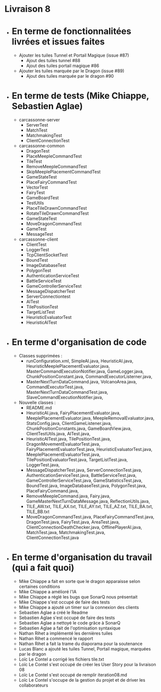 # Livraison 8

- # En terme de fonctionnalitées livrées et issues faites
    - Ajouter les tuiles Tunnel et Portail Magique (issue #87)
        - Ajout des tuiles tunnel #88
        - Ajout des tuiles portail magique #86
    - Ajouter les tuiles marquée par le Dragon (issue #89)
        - Ajout des tuiles marquée par le dragon #90

- # En terme de tests (Mike Chiappe, Sebastien Aglae)
  - carcassonne-server
    - ServerTest
    - MatchTest
    - MatchmakingTest
    - ClientConnectionTest
  - carcassonne-common
    - DragonTest
    - PlaceMeepleCommandTest
    - TileTest
    - RemoveMeepleCommandTest
    - SkipMeeplePlacementCommandTest
    - GameStateTest
    - PlaceFairyCommandTest
    - VectorTest
    - FairyTest
    - GameBoardTest
    - TestUtils
    - PlaceTileDrawnCommandTest
    - RotateTileDrawnCommandTest
    - GameStateTest
    - MoveDragonCommandTest
    - GameTest
    - MessageTest
  - carcassonne-client
    - ClientTest
    - LoggerTest
    - TcpClientSocketTest
    - BoundTest
    - ImageDatabaseTest
    - PolygonTest
    - AuthenticationServiceTest
    - BattleServiceTest
    - GameControllerServiceTest
    - MessageDispatcherTest
    - ServerConnectiontest
    - AITest
    - TilePositionTest
    - TargetListTest
    - HeuristicEvaluatorTest
    - HeuristicAITest
    
- # En terme d'organisation de code
    - Classes supprimées :
        - runConfiguration.xml, SimpleAI.java, HeuristicAI.java, HeuristicMeeplePlacementEvaluator.java, MasterCommandExecutionNotifier.java, GameLogger.java, ChunkPositionConstant.java, CommandExecutorListerner.java,
        - MasterNextTurnDataCommand.java, VolcanoArea.java, CommandExecutorTest.java, MasterNextTurnDataCommandTest.java, SlaveCommandExecutionNotifier.java, 
    - Nouvelle classes :
        - README.md
        - HeuristicAI.java, FairyPlacementEvaluator.java, MeeplePlacementEvaluator.java, MeepleRemovalEvaluator.java, StatsConfig.java, ClientGameListener.java, ChunkPositionConstants.java, GameBoardView.java, ClientTestUtils.java, AITest.java,
        - HeuristicAITest.java, TilePositionTest.java, DragonMovementEvaluatorTest.java, FairyPlacementEvaluatorTest.java, HeuristicEvaluatorTest.java, MeeplePlacementEvaluatorTest.java, TilePositionEvaluatorTest.java, TargetListTest.java, LoggerTest.java,
        - MessageDispatcherTest.java, ServerConnectionTest.java, AuthenticationServiceTest.java, BattleServiceTest.java, GameControllerServiceTest.java, GameStatisticsTest.java, BoundTest.java, ImageDatabaseTest.java, PolygonTest.java, PlaceFairyCommand.java, 
        - RemoveMeepleCommand.java, Fairy.java, GameMasterNextTurnDataMessage.java, ReflectionUtils.java, 
        - TILE_AW.txt, TILE_AX.txt, TILE_AY.txt, TILE_AZ.txt, TILE_BA.txt, TILE_BB.txt
        - MoveDragonCommandTest.java, PlaceFairyCommandTest.java, DragonTest.java, FairyTest.java, AreaTest.java, ClientConnectionDeathChecker.java, OfflinePlayerAI.java, MatchTest.java, MatchmakingTest.java, ClientConnectionTest.java 

- # En terme d'organisation du travail (qui a fait quoi)
    - Mike Chiappe a fait en sorte que le dragon apparaisse selon certaines conditions
    - Mike Chiappe a amélioré l'IA
    - Mike Chiappe a réglé les bugs que SonarQ nous présentait
    - Mike Chiappe s'est occupé de faire des tests
    - Mike Chiappe a ajouté un timer sur la connexion des clients
    - Sebastien Aglae a créé le Readme
    - Sebastien Aglae s'est occupé de faire des tests
    - Sebastien Aglae a nettoyé le code grâce à SonarQ
    - Sebastien Aglae a fait de l'optimisation syntaxique
    - Nathan Rihet a implémenté les dernières tuiles
    - Nathan Rihet a commencé le rapport
    - Nathan Rihet a fait la trame du diaporama pour la soutenance
    - Lucas Blanc a ajouté les tuiles Tunnel, Portail magique, marquées par le dragon
    - Loïc Le Contel a corrigé les fichiers tile.txt
    - Loïc Le Contel s'est occupé de créer les User Story pour la livraison 08
    - Loïc Le Contel s'est occupé de remplir iteration08.md
    - Loïc Le Contel s'occupe de la gestion du projet et de driver les collaborateurs
